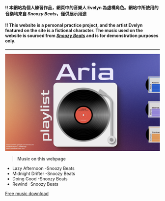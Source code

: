#### !! 本網站為個人練習作品，網頁中的音樂人 Evelyn 為虛構角色。網站中所使用的音樂均來自 _Snoozy Beats_，僅供展示用途
#### !! This website is a personal practice project, and the artist Evelyn featured on the site is a fictional character. The music used on the website is sourced from [_Snoozy Beats_](https://freemusicarchive.org/music/snoozy-beats/) and is for demonstration purposes only.

---

[![Evelyn](images/index.png)](https://aria-hawa.github.io/Evelyn-Music-Web/)


> **Music on this webpage**
> 
* Lazy Afternoon -Snoozy Beats
* Midnight Drifter -Snoozy Beats
* Doing Good -Snoozy Beats
* Rewind -Snoozy Beats

[Free music download](https://drive.google.com/drive/u/0/folders/11g5Tc_DwMd29I-wKQUH9sHM7hdlF76r7)
